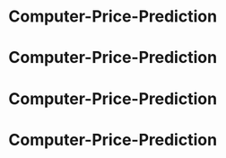 # Computer-Price-Prediction
# Computer-Price-Prediction
# Computer-Price-Prediction
# Computer-Price-Prediction

